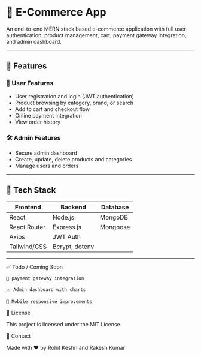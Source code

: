 # 🛒 E-Commerce App

An end-to-end MERN stack based e-commerce application with full user authentication, product management, cart, payment gateway integration, and admin dashboard.

---

## 🚀 Features

### 👤 User Features
- User registration and login (JWT authentication)
- Product browsing by category, brand, or search
- Add to cart and checkout flow
- Online payment integration
- View order history

### 🛠️ Admin Features
- Secure admin dashboard
- Create, update, delete products and categories
- Manage users and orders

---

## 🧱 Tech Stack

| Frontend      | Backend        | Database |
|---------------|----------------|----------|
| React         | Node.js        | MongoDB  |
| React Router  | Express.js     | Mongoose |
| Axios         | JWT Auth       |          |
| Tailwind/CSS  | Bcrypt, dotenv |          |

---

✅ Todo / Coming Soon

    🔐 payment gateway integration

    📈 Admin dashboard with charts

    📱 Mobile responsive improvements

📄 License

This project is licensed under the MIT License.

💬 Contact

Made with ❤️ by Rohit Keshri and Rakesh Kumar

